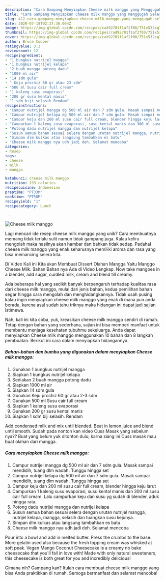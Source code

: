```yaml
---
description: "Cara Gampang Menyiapkan Cheese milk manggo yang Menggugah Selera"
title: "Cara Gampang Menyiapkan Cheese milk manggo yang Menggugah Selera"
slug: 412-cara-gampang-menyiapkan-cheese-milk-manggo-yang-menggugah-selera
date: 2020-07-18T02:37:36.004Z
image: https://img-global.cpcdn.com/recipes/cad92701f1af2f00/751x532cq70/cheese-milk-manggo-foto-resep-utama.jpg
thumbnail: https://img-global.cpcdn.com/recipes/cad92701f1af2f00/751x532cq70/cheese-milk-manggo-foto-resep-utama.jpg
cover: https://img-global.cpcdn.com/recipes/cad92701f1af2f00/751x532cq70/cheese-milk-manggo-foto-resep-utama.jpg
author: Bruce Cooper
ratingvalue: 3.3
reviewcount: 12
recipeingredient:
- "1 bungkus nutrijel mangga"
- "1 bungkus nutrijel kelapa"
- "2 buah mangga potong dadu"
- "1000 ml air"
- "14 sdm gula"
- " Keju prochiz 60 gr atau 23 sdm"
- "500 ml Susu cair full cream"
- "1 kaleng susu evaporasi"
- "200 gr susu kental manis"
- "1 sdm biji selasih Rendam"
recipeinstructions:
- "Campur nutrijel mangga dg 500 ml air dan 7 sdm gula. Masak sampai mendidih, tuang dlm wadah. Tunggu hingga set"
- "Campur nutrijel kelapa dg 500 ml air dan 7 sdm gula. Masak sampai mendidih, tuang dlm wadah. Tunggu hingga set"
- "Campur keju dan 200 ml susu cair full cream, blender hingga keju larut"
- "Campurkan 1 kaleng susu evaporasi, susu kental manis dan 300 ml susu cair full cream. Lalu campurkan keju dan susu yg sudah di blender, aduk hingga rata."
- "Potong dadu nutrijel mangga dan nutrijel kelapa"
- "Susun semua bahan sesuai selera dengan urutan nutrijel mangga, nutrijel kelapa, mangga, selasih dan tuangkan susu kejunya."
- "Simpan dlm kulkas atau langsung tambahkan es batu"
- "Cheese milk manggo nya udh jadi deh. Selamat mencoba"
categories:
- Resep
tags:
- cheese
- milk
- manggo

katakunci: cheese milk manggo 
nutrition: 193 calories
recipecuisine: Indonesian
preptime: "PT33M"
cooktime: "PT58M"
recipeyield: "1"
recipecategory: Lunch

---
```



![Cheese milk manggo](https://img-global.cpcdn.com/recipes/cad92701f1af2f00/751x532cq70/cheese-milk-manggo-foto-resep-utama.jpg)

Lagi mencari ide resep cheese milk manggo yang unik? Cara membuatnya memang tidak terlalu sulit namun tidak gampang juga. Kalau keliru mengolah maka hasilnya akan hambar dan bahkan tidak sedap. Padahal cheese milk manggo yang enak seharusnya memiliki aroma dan rasa yang bisa memancing selera kita.

Di Video Kali ini Kita akan Membuat Dissert Olahan Mangga Yaitu Manggo Cheese Milk. Bahan Bahan nya Ada di Video Lengkap. Now take mangoes in a blender, add sugar, curdled milk, cream and blend till creamy.

Ada beberapa hal yang sedikit banyak berpengaruh terhadap kualitas rasa dari cheese milk manggo, mulai dari jenis bahan, kedua pemilihan bahan segar hingga cara mengolah dan menghidangkannya. Tidak usah pusing kalau ingin menyiapkan cheese milk manggo yang enak di mana pun anda berada, karena asal sudah tahu triknya maka hidangan ini dapat jadi sajian istimewa.


Nah, kali ini kita coba, yuk, kreasikan cheese milk manggo sendiri di rumah. Tetap dengan bahan yang sederhana, sajian ini bisa memberi manfaat untuk membantu menjaga kesehatan tubuhmu sekeluarga. Anda dapat menyiapkan Cheese milk manggo menggunakan 10 bahan dan 8 langkah pembuatan. Berikut ini cara dalam menyiapkan hidangannya.

<!--inarticleads1-->

##### Bahan-bahan dan bumbu yang digunakan dalam menyiapkan Cheese milk manggo:

1. Gunakan 1 bungkus nutrijel mangga
1. Siapkan 1 bungkus nutrijel kelapa
1. Sediakan 2 buah mangga potong dadu
1. Siapkan 1000 ml air
1. Siapkan 14 sdm gula
1. Gunakan  Keju prochiz 60 gr atau 2-3 sdm
1. Gunakan 500 ml Susu cair full cream
1. Siapkan 1 kaleng susu evaporasi
1. Gunakan 200 gr susu kental manis
1. Siapkan 1 sdm biji selasih. Rendam


Add condensed milk and mix until blended. Beat in lemon juice and blend until smooth. Sudah pada nonton kan video Cuss Masak yang sebelum nya?? Buat yang belum yuk ditonton dulu, karna siang ini Cuss masak mau buat olahan dari mangga. 

<!--inarticleads2-->

##### Cara menyiapkan Cheese milk manggo:

1. Campur nutrijel mangga dg 500 ml air dan 7 sdm gula. Masak sampai mendidih, tuang dlm wadah. Tunggu hingga set
1. Campur nutrijel kelapa dg 500 ml air dan 7 sdm gula. Masak sampai mendidih, tuang dlm wadah. Tunggu hingga set
1. Campur keju dan 200 ml susu cair full cream, blender hingga keju larut
1. Campurkan 1 kaleng susu evaporasi, susu kental manis dan 300 ml susu cair full cream. Lalu campurkan keju dan susu yg sudah di blender, aduk hingga rata.
1. Potong dadu nutrijel mangga dan nutrijel kelapa
1. Susun semua bahan sesuai selera dengan urutan nutrijel mangga, nutrijel kelapa, mangga, selasih dan tuangkan susu kejunya.
1. Simpan dlm kulkas atau langsung tambahkan es batu
1. Cheese milk manggo nya udh jadi deh. Selamat mencoba


Pour into a bowl and add in melted butter. Press the crumbs to the base. More gelatin used also because the fresh topping cream was whisked at soft peak. Vegan Mango Coconut Cheesecake is a creamy no bake cheesecake that you&#39;ll fall in love with! Made with only natural sweeteners, this cheesecake is both great for you and incredibly delicious! 

Gimana nih? Gampang kan? Itulah cara membuat cheese milk manggo yang bisa Anda praktikkan di rumah. Semoga bermanfaat dan selamat mencoba!
